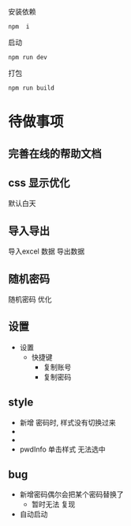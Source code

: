 安装依赖
```
npm  i
```
启动
```
npm run dev
```
打包
```
npm run build
```




# 待做事项

## 完善在线的帮助文档

## css 显示优化
默认白天

## 导入导出 
导入excel 数据
导出数据

## 随机密码
随机密码 优化

## 设置
- 设置 
  - 快捷键
    - 复制账号
    - 复制密码

## style
- 新增 密码时, 样式没有切换过来
-
- 
- pwdInfo 单击样式 无法选中

## bug
- 新增密码偶尔会把某个密码替换了  
  - 暂时无法 复现
- 自动启动
